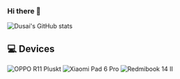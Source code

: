 ### Hi there 👋

<!--
**depaler/depaler** is a ✨ _special_ ✨ repository because its `README.md` (this file) appears on your GitHub profile.

Here are some ideas to get you started:

- 🔭 I’m currently working on ...
- 🌱 I’m currently learning ...
- 👯 I’m looking to collaborate on ...
- 🤔 I’m looking for help with ...
- 💬 Ask me about ...
- 📫 How to reach me: ...
- 😄 Pronouns: ...
- ⚡ Fun fact: ...
-->
![Dusai's GitHub stats](https://github-readme-stats.vercel.app/api?username=depaler&show_icons=true)

## 💻 Devices
![OPPO R11 Pluskt](https://img.shields.io/badge/OPPO_R11_Pluskt-00A04A?style=flat-square&logo=oppo&logoColor=FFFFFF&labelColor=00A04A)
![Xiaomi Pad 6 Pro](https://img.shields.io/badge/Xiaomi%20Pad%206%20Pro-FF9121?style=flat-square&logo=xiaomi&logoColor=FFFFFF&labelColor=FF9121)
![Redmibook 14 II](https://img.shields.io/badge/Redmibook%2014%20Pro-FF9121?style=flat-square&logo=xiaomi&logoColor=FFFFFF&labelColor=FF9121)
